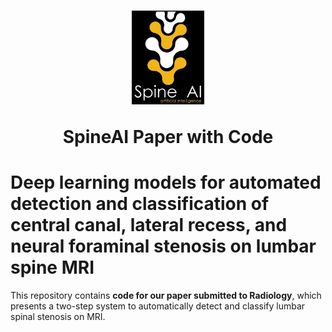 <h1 align="center">
  <img src="imgs/spineAI-logo.png" alt="SpineAI-logo" height="150">
  <p align="center">SpineAI Paper with Code</p>
</h1>

# Deep learning models for automated detection and classification of central canal, lateral recess, and neural foraminal stenosis on lumbar spine MRI

This repository contains **code for our paper submitted to Radiology**, which presents a two-step system to automatically detect and classify lumbar spinal stenosis on MRI.






